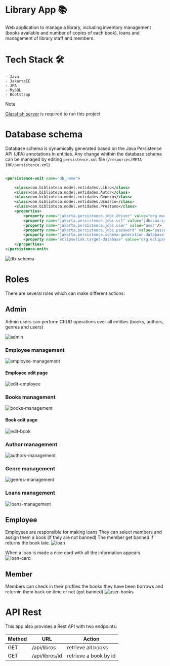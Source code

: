 # Library App 📚

Web application to manage a library, including inventory management (books available and number of copies of each
book), loans and management of library staff and members.

# Tech Stack 🛠

    - Java
    - JakartaEE
    - JPA
    - MySQL
    - Bootstrap

> [!NOTE]
> [Glassfish server](https://www.eclipse.org/downloads/download.php?file=/ee4j/glassfish/web-6.2.5.zip) is required to
> run this project

# Database schema

Database schema is dynamically generated based on the Java Persistence API (JPA) annotations in entities.
Any change whithin the database schema can be managed by editing `persistence.xml` file
(`/resources/META-INF/persistence.xml`)

```xml

<persistence-unit name="db_name">

    <class>com.biblioteca.model.entidades.Libro</class>
    <class>com.biblioteca.model.entidades.Autor</class>
    <class>com.biblioteca.model.entidades.Genero</class>
    <class>com.biblioteca.model.entidades.Usuario</class>
    <class>com.biblioteca.model.entidades.Prestamo</class>
    <properties>
        <property name="jakarta.persistence.jdbc.driver" value="org.mariadb.jdbc.Driver"/>
        <property name="jakarta.persistence.jdbc.url" value="jdbc:mariadb://localhost:3306/db_name"/>
        <property name="jakarta.persistence.jdbc.user" value="user"/>
        <property name="jakarta.persistence.jdbc.password" value="password"/>
        <property name="jakarta.persistence.schema-generation.database.action" value="create"/>
        <property name="eclipselink.target-database" value="org.eclipse.persistence.platform.database.MySQLPlatform"/>
    </properties>
</persistence-unit>
```

![db-schema](https://github.com/amadr-95/library-management/assets/122611230/7ff19620-713b-4686-9678-a74d00a6c303)


# Roles

There are several roles which can make different actions:

## Admin
Admin users can perform CRUD operations over all entities
(books, authors, genres and users)

![admin](https://github.com/amadr-95/library-management/assets/122611230/d8c877a8-55b3-4cbc-9f94-5609460713a4)

### Employee management
  ![employee-management](https://github.com/amadr-95/library-management/assets/122611230/7c2257ad-6842-467b-82cf-2585a581b105)

#### Employee edit page
![edit-employee](https://github.com/amadr-95/library-management/assets/122611230/6a63bc6c-592d-4b65-a9c8-f866a5338352)

### Books management
![books-management](https://github.com/amadr-95/library-management/assets/122611230/e7265341-4e01-4d9f-819f-fa672983f86d)

#### Book edit page
![edit-book](https://github.com/amadr-95/library-management/assets/122611230/e31ebbf7-ace0-4040-b48d-45d18bc093ce)

### Author management
![authors-management](https://github.com/amadr-95/library-management/assets/122611230/eb04cc97-044a-4dbc-b4a4-c7b36b574809)

### Genre management
![genres-management](https://github.com/amadr-95/library-management/assets/122611230/f1c5bd30-1a10-47b8-8fa3-28955cb0566d)

### Loans management
![loans-management](https://github.com/amadr-95/library-management/assets/122611230/ee456934-28db-4047-b3c6-45c25779b055)


## Employee
Employees are responsible for making loans 
They can select members and assign them a book (if they are not banned)
The member get banned if returns the book late.
![loan](https://github.com/amadr-95/library-management/assets/122611230/70817b22-4cab-4d3c-8b29-05dd2cf3d4e8)

When a loan is made a nice card with all the information appears
![loan-card](https://github.com/amadr-95/library-management/assets/122611230/045d5977-6227-4a49-b0bf-bde8499dd73a)


## Member
Members can check in their profiles the books they have been borrows and
returnin them back on time or not (got banned)
![user-books](https://github.com/amadr-95/library-management/assets/122611230/dbdfae64-7bdf-497d-9c43-9d687677ac97)


# API Rest

This app also provides a Rest API with two endpoints:

| Method | URL            | Action                |
|--------|----------------|-----------------------|
| GET    | /api/libros    | retrieve all books    |
| GET    | /api/libros/id | retrieve a book by id |

